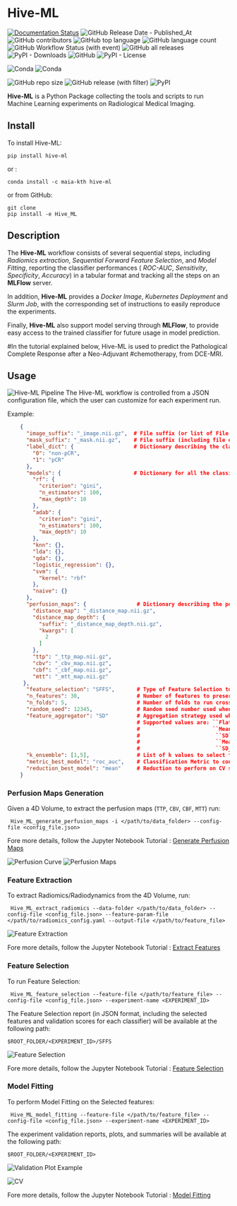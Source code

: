 # Hive-ML

[![Documentation Status](https://readthedocs.org/projects/hive-ml/badge/?version=stable)](https://hive-ml.readthedocs.io/en/stable/?badge=stable)
![GitHub Release Date - Published_At](https://img.shields.io/github/release-date/MAIA-KTH/Hive_ML?logo=github)
![GitHub contributors](https://img.shields.io/github/contributors/MAIA-KTH/Hive_ML?logo=github)
![GitHub top language](https://img.shields.io/github/languages/top/MAIA-KTH/Hive_ML?logo=github)
![GitHub language count](https://img.shields.io/github/languages/count/MAIA-KTH/Hive_ML?logo=github)
![GitHub Workflow Status (with event)](https://img.shields.io/github/actions/workflow/status/MAIA-KTH/Hive_ML/publish_release.yaml?logo=github)
![GitHub all releases](https://img.shields.io/github/downloads/MAIA-KTH/Hive_ML/total?logo=github)
![PyPI - Downloads](https://img.shields.io/pypi/dm/hive-ml?logo=pypi)
![GitHub](https://img.shields.io/github/license/MAIA-KTH/Hive_ML?logo=github)
![PyPI - License](https://img.shields.io/pypi/l/hive-ml?logo=pypi)

![Conda](https://img.shields.io/conda/pn/MAIA-KTH/Hive-ml?logo=anaconda)
![Conda](https://img.shields.io/conda/v/MAIA-KTH/Hive-ml?logo=anaconda)

![GitHub repo size](https://img.shields.io/github/repo-size/MAIA-KTH/Hive_ML?logo=github)
![GitHub release (with filter)](https://img.shields.io/github/v/release/MAIA-KTH/Hive_ML?logo=github)
![PyPI](https://img.shields.io/pypi/v/hive-ml?logo=pypi)


**Hive-ML** is a Python Package collecting the tools and scripts to run Machine Learning experiments on Radiological
Medical Imaging.

## Install

To install Hive-ML:

```shell
pip install hive-ml
```

or :

```shell
conda install -c maia-kth hive-ml
```
or from GitHub:

```shell
git clone 
pip install -e Hive_ML
```

## Description

The **Hive-ML** workflow consists of several sequential steps, including *Radiomics extraction*,
*Sequential Forward Feature Selection*, and *Model Fitting*, reporting the classifier performances ( *ROC-AUC*,
*Sensitivity*,
*Specificity*, *Accuracy*) in a tabular format and tracking all the steps on an **MLFlow** server.

In addition, **Hive-ML** provides a *Docker Image*, *Kubernetes Deployment* and *Slurm Job*,
with the corresponding set of instructions to easily reproduce the experiments.

Finally, **Hive-ML** also support model serving through **MLFlow**, to provide easy access to the trained classifier
for future usage in model prediction.

#In the tutorial explained below, Hive-ML is used to predict the Pathological Complete Response after a Neo-Adjuvant
#chemotherapy, from DCE-MRI.

## Usage

![Hive-ML Pipeline](images/Radiodynamics_pipeline.png "Hive-ML Pipeline")
The Hive-ML workflow is controlled from a JSON configuration file, which the user can customize for each experiment run.

Example:

```json
    {
      "image_suffix": "_image.nii.gz",  # File suffix (or list of File suffixes) of the files containing the image volume.
      "mask_suffix": "_mask.nii.gz",    # File suffix (including file extension) of the files containing the segmentation mask of the ROI.
      "label_dict": {                   # Dictionary describing the classes. The key-value pair contains the label value as key (starting from 0) and the class description as value.
        "0": "non-pCR",
        "1": "pCR"
      },
      "models": {                       # Dictionary for all the classifiers to evaluate. Each element includes the classifier class name and an additional dictionary with the kwargs to pass to the classifier object.
        "rf": {
          "criterion": "gini",
          "n_estimators": 100,
          "max_depth": 10
        },
        "adab": {
          "criterion": "gini",
          "n_estimators": 100,
          "max_depth": 10
        },
        "knn": {},
        "lda": {},
        "qda": {},
        "logistic_regression": {},
        "svm": {
          "kernel": "rbf"
        },
        "naive": {}
      },
      "perfusion_maps": {                # Dictionary describing the perfusion maps to extract. Each element includes the perfusion map name and the file suffix used to save the perfusion map.
        "distance_map": "_distance_map.nii.gz",
        "distance_map_depth": {
          "suffix": "_distance_map_depth.nii.gz",
          "kwargs": [
            2
          ]
        },
        "ttp": "_ttp_map.nii.gz",
        "cbv": "_cbv_map.nii.gz",
        "cbf": "_cbf_map.nii.gz",
        "mtt": "_mtt_map.nii.gz"
     },
      "feature_selection": "SFFS",       # Type of Feature Selection to perform. Supported values are SFFS and PCA .
      "n_features": 30,                  # Number of features to preserve when performing Feature Selection.
      "n_folds": 5,                      # Number of folds to run cross-validation.
      "random_seed": 12345,              # Random seed number used when randomizing events and actions.
      "feature_aggregator": "SD"         # Aggregation strategy used when extracting features in the 4D. 
                                         # Supported values are: ``Flat`` (no aggregation, all features are preserved),
                                         #                       ``Mean`` (Average over the 4-th dimension),
                                         #                        ``SD`` (Standard Deviation over the 4-th dimension),
                                         #                        ``Mean_Norm`` (Independent channel-normalization, followed by average over the 4-th dimension),
                                         #                        ``SD_Norm`` (Independent channel-normalization, followed by SD over the 4-th dimension)
      "k_ensemble": [1,5],               # List of k values to select top-k best models in ensembling.
      "metric_best_model": "roc_auc",    # Classification Metric to consider when determining the best models from CV results.
      "reduction_best_model": "mean"     # Reduction to perform on CV scores to determine the best models.
    }
```

### Perfusion Maps Generation

Given a 4D Volume, to extract the perfusion maps (``TTP``, ``CBV``, ``CBF``, ``MTT``) run:

```shell
 Hive_ML_generate_perfusion_maps -i </path/to/data_folder> --config-file <config_file.json>
```

Fore more details, follow the Jupyter Notebook
Tutorial : [Generate Perfusion Maps](tutorials/0-Generate_Perfusion_Maps.ipynb)

![Perfusion Curve](images/Perfusion_curve.png "Perfusion Curve")
![Perfusion Maps](images/PMaps.png "Perfusion Maps")

### Feature Extraction

To extract Radiomics/Radiodynamics from the 4D Volume, run:

```shell
 Hive_ML_extract_radiomics --data-folder </path/to/data_folder> --config-file <config_file.json> --feature-param-file </path/to/radiomics_config.yaml --output-file </path/to/feature_file> 
```

![Feature Extraction](images/Feature_Extraction.png "Feature Extraction")

Fore more details, follow the Jupyter Notebook Tutorial : [Extract Features](tutorials/1-Extract_Features.ipynb)

### Feature Selection

To run Feature Selection:

```shell
 Hive_ML_feature_selection --feature-file </path/to/feature_file> --config-file <config_file.json> --experiment-name <EXPERIMENT_ID>
```

The Feature Selection report (in JSON format, including the selected features and validation scores for each classifier)
will be available at the following path:

```
$ROOT_FOLDER/<EXPERIMENT_ID>/SFFS
```

![Feature Selection](images/FS_MF.png "Feature Selection")

Fore more details, follow the Jupyter Notebook Tutorial : [Feature Selection](tutorials/2-Feature_Selection.ipynb)

### Model Fitting

To perform Model Fitting on the Selected features:

```shell
 Hive_ML_model_fitting --feature-file </path/to/feature_file> --config-file <config_file.json> --experiment-name <EXPERIMENT_ID>
```

The experiment validation reports, plots, and summaries will be available at the following path:

```
$ROOT_FOLDER/<EXPERIMENT_ID>
```

![Validation Plot Example](images/Validation_Plot.png "Validation Plot Example")

![CV](images/CV.png "CV")

Fore more details, follow the Jupyter Notebook Tutorial : [Model Fitting](tutorials/3-Model_Fitting.ipynb)
